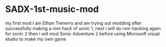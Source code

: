 # SADX-1st-music-mod
my first mod
I am Ethan Trenerry and am trying out modding after successfully making a rom hack of sonic 1, next i will do rom hacking again for sonic 2 then i will mod Sonic Adventure 2 before using Microsoft visual studio to make my own game
